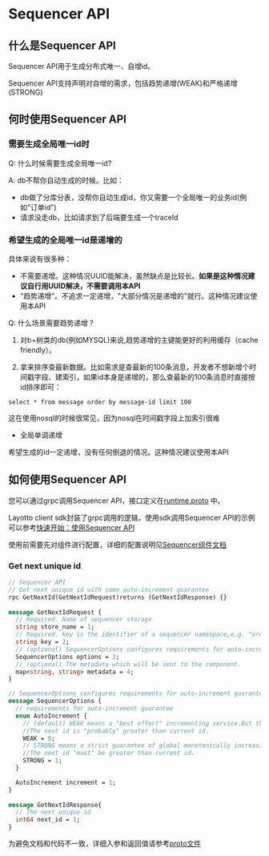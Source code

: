 # Sequencer API
## 什么是Sequencer API
Sequencer API用于生成分布式唯一、自增id。

Sequencer API支持声明对自增的需求，包括趋势递增(WEAK)和严格递增(STRONG)

## 何时使用Sequencer API
### 需要生成全局唯一id时
Q: 什么时候需要生成全局唯一id?

A: db不帮你自动生成的时候。比如：
- db做了分库分表，没帮你自动生成id，你又需要一个全局唯一的业务id(例如"订单id")
- 请求没走db，比如请求到了后端要生成一个traceId

### 希望生成的全局唯一id是递增的
具体来说有很多种：
- 不需要递增。这种情况UUID能解决，虽然缺点是比较长。**如果是这种情况建议自行用UUID解决，不需要调用本API**
- “趋势递增”。不追求一定递增，"大部分情况是递增的"就行。这种情况建议使用本API

Q: 什么场景需要趋势递增？

1. 对b+树类的db(例如MYSQL)来说,趋势递增的主键能更好的利用缓存（cache friendly）。

2. 拿来排序查最新数据。比如需求是查最新的100条消息，开发者不想新增个时间戳字段、建索引，如果id本身是递增的，那么查最新的100条消息时直接按id排序即可：

```
select * from message order by message-id limit 100
```

这在使用nosql的时候很常见，因为nosql在时间戳字段上加索引很难

- 全局单调递增

希望生成的id一定递增，没有任何倒退的情况。这种情况建议使用本API

## 如何使用Sequencer API
您可以通过grpc调用Sequencer API，接口定义在[runtime.proto](https://github.com/mosn/layotto/blob/main/spec/proto/runtime/v1/runtime.proto) 中。

Layotto client sdk封装了grpc调用的逻辑，使用sdk调用Sequencer API的示例可以参考[快速开始：使用Sequencer API](docs/start/sequencer/start.md)

使用前需要先对组件进行配置，详细的配置说明见[Sequencer组件文档](docs/component_specs/sequencer/common.md)

### Get next unique id

```protobuf
// Sequencer API
// Get next unique id with some auto-increment guarantee
rpc GetNextId(GetNextIdRequest)returns (GetNextIdResponse) {}
  
message GetNextIdRequest {
  // Required. Name of sequencer storage
  string store_name = 1;
  // Required. key is the identifier of a sequencer namespace,e.g. "order_table".
  string key = 2;
  // (optional) SequencerOptions configures requirements for auto-increment guarantee
  SequencerOptions options = 3;
  // (optional) The metadata which will be sent to the component.
  map<string, string> metadata = 4;
}

// SequencerOptions configures requirements for auto-increment guarantee
message SequencerOptions {
  // requirements for auto-increment guarantee
  enum AutoIncrement {
    // (default) WEAK means a "best effort" incrementing service.But there is no strict guarantee of global monotonically increasing.
    //The next id is "probably" greater than current id.
    WEAK = 0;
    // STRONG means a strict guarantee of global monotonically increasing.
    //The next id "must" be greater than current id.
    STRONG = 1;
  }

  AutoIncrement increment = 1;
}
  
message GetNextIdResponse{
  // The next unique id
  int64 next_id = 1;
}
```

为避免文档和代码不一致，详细入参和返回值请参考[proto文件](https://github.com/mosn/layotto/blob/main/spec/proto/runtime/v1/runtime.proto)
